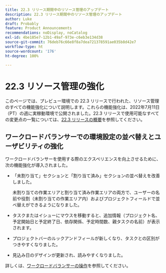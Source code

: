 ```yaml
---
title: 22.3 リリース期間中のリソース管理のアップデート
description: 22.3 リリース期間中のリソース管理のアップデート
author: Luke
draft: Probably
feature: Product Announcements
recommendations: noDisplay, noCatalog
exl-id: 4be185e7-12b1-49af-973e-c6eb3e134d38
source-git-commit: 76deb76c66e8f8a7dea721378591ae035b8d42e7
workflow-type: ht
source-wordcount: '176'
ht-degree: 100%

---
```


# 22.3 リソース管理の強化

このページでは、プレビュー環境での 22.3 リリースで行われた、リソース管理のすべての機能強化について説明します。これらの機能強化は、2022年7月11日（PT）の週に実稼動環境で公開されました。22.3 リリースで使用可能なすべての変更点の一覧については、[22.3 リリースの概要](../../../product-announcements/product-releases/22.3-release-activity/22-3-release-overview.md)を参照してください。

## ワークロードバランサーでの環境設定の並べ替えとユーザビリティの強化

ワークロードバランサーを使用する際のエクスペリエンスを向上させるために、次の機能強化が導入されました。

* 「未割り当て」セクションと「割り当て済み」セクションの並べ替えを改善しました。

  未割り当ての作業エリアと割り当て済み作業エリアの両方で、ユーザーの名前や役割（未割り当ての作業エリア内）およびプロジェクトフィールドで並べ替えができるようになりました。

* タスクまたはイシューにマウスを移動すると、追加情報（プロジェクト名、予定開始日と予定終了日、依存関係、予定時間数、親タスクの名前）が表示されます。

* プロジェクトバーのルックアンドフィールが新しくなり、タスクとの区別がつきやすくなりました。

* 見込み日のデザインが更新され、読みやすくなりました。


詳しくは、[ワークロードバランサーの操作](/help/quicksilver/resource-mgmt/workload-balancer/navigate-the-workload-balancer.md)を参照してください。

